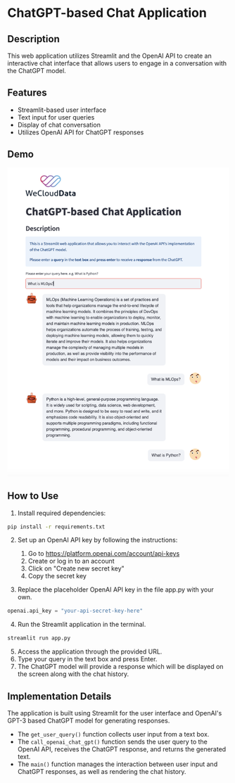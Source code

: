 # ChatGPT-based Chat Application

## Description
This web application utilizes Streamlit and the OpenAI API to create an interactive chat interface that allows users to engage in a conversation with the ChatGPT model.

## Features
- Streamlit-based user interface
- Text input for user queries
- Display of chat conversation
- Utilizes OpenAI API for ChatGPT responses

## Demo
 ![Alt Text](assets/demo_screenshot.png)

## How to Use
1. Install required dependencies:
```bash
pip install -r requirements.txt
```

2. Set up an OpenAI API key by following the instructions:
    1. Go to https://platform.openai.com/account/api-keys
    2. Create or log in to an account
    3. Click on "Create new secret key"
    4. Copy the secret key

3. Replace the placeholder OpenAI API key in the file app.py with your own.
```python
openai.api_key = "your-api-secret-key-here"
```

4. Run the Streamlit application in the terminal.
```bash
streamlit run app.py
```

5. Access the application through the provided URL.
6. Type your query in the text box and press Enter.
7. The ChatGPT model will provide a response which will be displayed on the screen along with the chat history.

## Implementation Details
The application is built using Streamlit for the user interface and OpenAI's GPT-3 based ChatGPT model for generating responses.

- The `get_user_query()` function collects user input from a text box.
- The `call_openai_chat_gpt()` function sends the user query to the OpenAI API, receives the ChatGPT response, and returns the generated text.
- The `main()` function manages the interaction between user input and ChatGPT responses, as well as rendering the chat history.